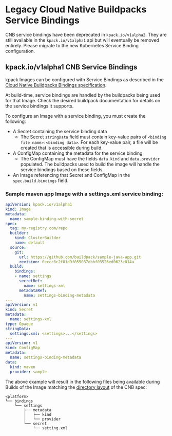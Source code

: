 # Legacy Cloud Native Buildpacks Service Bindings

CNB service bindings have been deprecated in `kpack.io/v1alpha2`. They are still available in the `kpack.io/v1alpha1` api but will eventually be removed entirely. Please migrate to the new Kubernetes Service Binding configuration.

## kpack.io/v1alpha1 CNB Service Bindings

kpack Images can be configured with Service Bindings as described in the [Cloud Native Buildpacks Bindings specification](https://github.com/buildpacks/spec/blob/adbc70f5672e474e984b77921c708e1475e163c1/extensions/bindings.md).       

At build-time, service bindings are handled by the buildpacks being used for that Image. Check the desired buildpack documentation for details on the service bindings it supports. 

To configure an Image with a service binding, you must create the following:

* A Secret containing the service binding data
  * The Secret `stringData` field must contain key-value pairs of `<binding file name>:<binding data>`. For each key-value pair, a file will be created that is accessible during build.
* A ConfigMap containing the metadata for the service binding
  * The ConfigMap must have the fields `data.kind` and `data.provider` populated. The buildpacks used to build the image will handle the service bindings based on these fields.
* An Image referencing that Secret and ConfigMap in the `spec.build.bindings` field.

### Sample maven app Image with a settings.xml service binding: 

```yaml
apiVersion: kpack.io/v1alpha1
kind: Image
metadata:
  name: sample-binding-with-secret
spec:
  tag: my-registry.com/repo
  builder:
    kind: ClusterBuilder
    name: default
  source:
    git:
      url: https://github.com/buildpack/sample-java-app.git
      revision: 0eccc6c2f01d9f055087ebbf03526ed0623e014a
  build:
    bindings:
    - name: settings
      secretRef:
        name: settings-xml
   	  metadataRef:
   	    name: settings-binding-metadata
---
apiVersion: v1
kind: Secret
metadata:
  name: settings-xml
type: Opaque
stringData:
  settings.xml: <settings>...</settings>
---
apiVersion: v1
kind: ConfigMap
metadata:
  name: settings-binding-metadata
data:
  kind: maven
  provider: sample
```

The above example will result in the following files being available during Builds of the Image matching the [directory layout](https://github.com/buildpacks/spec/blob/adbc70f5672e474e984b77921c708e1475e163c1/extensions/bindings.md#example-directory-structure) of the CNB spec:

```plain
<platform>
└── bindings
    └── settings
        ├── metadata
        │   ├── kind
        │   └── provider
        └── secret
            └── setting.xml
```
